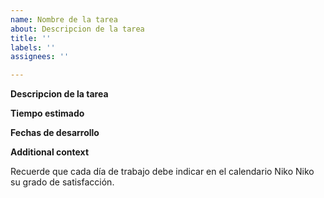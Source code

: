 ```yaml
---
name: Nombre de la tarea
about: Descripcion de la tarea
title: ''
labels: ''
assignees: ''

---
```


**Descripcion de la tarea**


**Tiempo estimado**


**Fechas de desarrollo**


**Additional context**


Recuerde que cada día de trabajo debe indicar en el calendario Niko Niko su grado de satisfacción.
